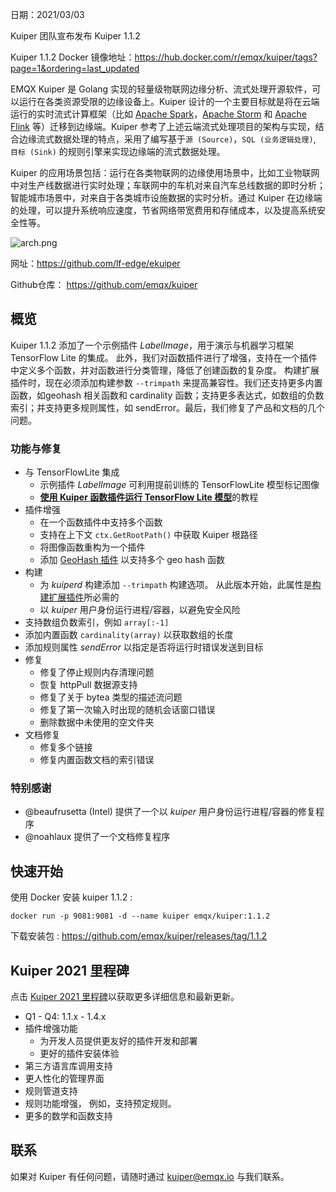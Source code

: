 日期：2021/03/03

Kuiper 团队宣布发布 Kuiper 1.1.2

Kuiper 1.1.2 Docker 镜像地址：https://hub.docker.com/r/emqx/kuiper/tags?page=1&ordering=last_updated

EMQX Kuiper 是 Golang 实现的轻量级物联网边缘分析、流式处理开源软件，可以运行在各类资源受限的边缘设备上。Kuiper 设计的一个主要目标就是将在云端运行的实时流式计算框架（比如 [Apache Spark](https://spark.apache.org/)，[Apache Storm](https://storm.apache.org/) 和 [Apache Flink](https://flink.apache.org/) 等）迁移到边缘端。Kuiper 参考了上述云端流式处理项目的架构与实现，结合边缘流式数据处理的特点，采用了编写基于`源 (Source)`，`SQL (业务逻辑处理)`, `目标 (Sink)` 的规则引擎来实现边缘端的流式数据处理。

Kuiper 的应用场景包括：运行在各类物联网的边缘使用场景中，比如工业物联网中对生产线数据进行实时处理；车联网中的车机对来自汽车总线数据的即时分析；智能城市场景中，对来自于各类城市设施数据的实时分析。通过 Kuiper 在边缘端的处理，可以提升系统响应速度，节省网络带宽费用和存储成本，以及提高系统安全性等。

![arch.png](https://assets.emqx.com/images/61f22139415d4ce161972a7de1c5b0f2.png)

网址：https://github.com/lf-edge/ekuiper

Github仓库： https://github.com/emqx/kuiper

## 概览

Kuiper 1.1.2 添加了一个示例插件 *LabelImage*，用于演示与机器学习框架 TensorFlow Lite 的集成。 此外，我们对函数插件进行了增强，支持在一个插件中定义多个函数，并对函数进行分类管理，降低了创建函数的复杂度。 构建扩展插件时，现在必须添加构建参数 `--trimpath` 来提高兼容性。我们还支持更多内置函数，如geohash 相关函数和 cardinality 函数；支持更多表达式，如数组的负数索引；并支持更多规则属性，如 sendError。最后，我们修复了产品和文档的几个问题。

### 功能与修复

- 与 TensorFlowLite 集成
  - 示例插件 *LabelImage* 可利用提前训练的 TensorFlowLite 模型标记图像
  - [**使用 Kuiper 函数插件运行 TensorFlow Lite 模型**](https://github.com/emqx/kuiper/blob/master/docs/en_US/plugins/functions/tensorflow_lite_tutorial.md)的教程
- 插件增强
  - 在一个函数插件中支持多个函数
  - 支持在上下文 `ctx.GetRootPath()` 中获取 Kuiper 根路径
  - 将图像函数重构为一个插件
  - 添加 [GeoHash 插件](https://github.com/emqx/kuiper/blob/master/docs/en_US/plugins/functions/functions.md#geohash-plugin) 以支持多个 geo hash 函数
- 构建
  - 为 *kuiperd* 构建添加 `--trimpath` 构建选项。 从此版本开始，此属性是[构建扩展插件](https://github.com/emqx/kuiper/blob/master/docs/en_US/extension/overview.md#setup-the-plugin-developing-environment)所必需的
  - 以 *kuiper* 用户身份运行进程/容器，以避免安全风险
- 支持数组负数索引，例如 `array[:-1]`
- 添加内置函数  `cardinality(array)` 以获取数组的长度
- 添加规则属性 *sendError*  以指定是否将运行时错误发送到目标
- 修复
  - 修复了停止规则内存清理问题
  - 恢复 httpPull 数据源支持
  - 修复了关于 bytea 类型的描述流问题
  - 修复了第一次输入时出现的随机会话窗口错误
  - 删除数据中未使用的空文件夹
- 文档修复
  - 修复多个链接
  - 修复内置函数文档的索引错误

### 特别感谢

- @beaufrusetta (Intel) 提供了一个以 *kuiper* 用户身份运行进程/容器的修复程序
- @noahlaux 提供了一个文档修复程序


## 快速开始

使用 Docker 安装 kuiper 1.1.2  :

```shell
docker run -p 9081:9081 -d --name kuiper emqx/kuiper:1.1.2
```

下载安装包 : https://github.com/emqx/kuiper/releases/tag/1.1.2

## Kuiper 2021 里程碑

点击 [Kuiper 2021 里程碑](https://github.com/emqx/kuiper/projects/10)以获取更多详细信息和最新更新。

- Q1 - Q4: 1.1.x - 1.4.x
- 插件增强功能
  - 为开发人员提供更友好的插件开发和部署
  - 更好的插件安装体验
- 第三方语言库调用支持
- 更人性化的管理界面
- 规则管道支持
- 规则功能增强， 例如，支持预定规则。
- 更多的数学和函数支持

## 联系

如果对 Kuiper 有任何问题，请随时通过 kuiper@emqx.io 与我们联系。
